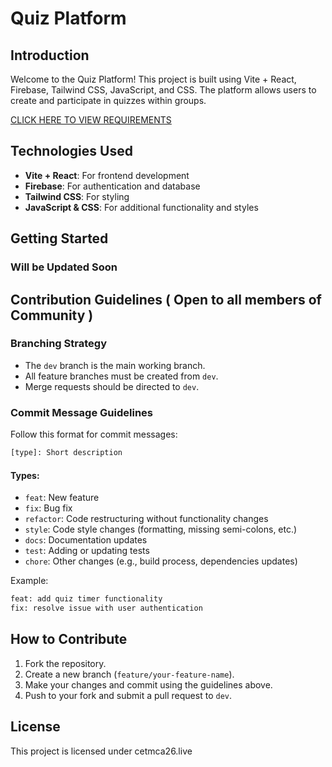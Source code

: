 # Quiz Platform

## Introduction
Welcome to the Quiz Platform! This project is built using Vite + React, Firebase, Tailwind CSS, JavaScript, and CSS. The platform allows users to create and participate in quizzes within groups.

[CLICK HERE TO VIEW REQUIREMENTS](requirement.md)

## Technologies Used
- **Vite + React**: For frontend development
- **Firebase**: For authentication and database
- **Tailwind CSS**: For styling
- **JavaScript & CSS**: For additional functionality and styles

## Getting Started
### Will be Updated Soon



## Contribution Guidelines ( Open to all members of Community )

### Branching Strategy
- The `dev` branch is the main working branch.
- All feature branches must be created from `dev`.
- Merge requests should be directed to `dev`.

### Commit Message Guidelines
Follow this format for commit messages:
```sh
[type]: Short description
```
#### Types:
- `feat`: New feature
- `fix`: Bug fix
- `refactor`: Code restructuring without functionality changes
- `style`: Code style changes (formatting, missing semi-colons, etc.)
- `docs`: Documentation updates
- `test`: Adding or updating tests
- `chore`: Other changes (e.g., build process, dependencies updates)
  

Example:
```sh
feat: add quiz timer functionality
fix: resolve issue with user authentication
```

## How to Contribute
1. Fork the repository.
2. Create a new branch (`feature/your-feature-name`).
3. Make your changes and commit using the guidelines above.
4. Push to your fork and submit a pull request to `dev`.

## License
This project is licensed under cetmca26.live

